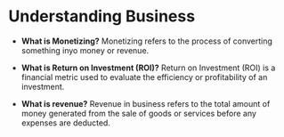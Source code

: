 # **Understanding Business**

* **What is Monetizing?** Monetizing refers to the process of converting something inyo money or revenue.

* **What is Return on Investment (ROI)?** Return on Investment (ROI) is a financial metric used to evaluate the efficiency or profitability of an investment.

* **What is revenue?**
Revenue in business refers to the total amount of money generated from the sale of goods or services before any expenses are deducted.
